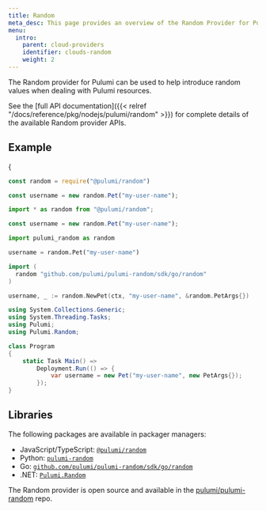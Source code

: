 ```yaml
---
title: Random
meta_desc: This page provides an overview of the Random Provider for Pulumi.
menu:
  intro:
    parent: cloud-providers
    identifier: clouds-random
    weight: 2
---
```


The Random provider for Pulumi can be used to help introduce random values when dealing with Pulumi resources.

See the [full API documentation]({{< relref "/docs/reference/pkg/nodejs/pulumi/random" >}}) for complete details of the available Random provider APIs.

## Example

{



```javascript
const random = require("@pulumi/random")

const username = new random.Pet("my-user-name");
```




```typescript
import * as random from "@pulumi/random";

const username = new random.Pet("my-user-name");
```




```python
import pulumi_random as random

username = random.Pet("my-user-name")
```




```go
import (
  random "github.com/pulumi/pulumi-random/sdk/go/random"
)

username, _ := random.NewPet(ctx, "my-user-name", &random.PetArgs{})
```




```csharp
using System.Collections.Generic;
using System.Threading.Tasks;
using Pulumi;
using Pulumi.Random;

class Program
{
    static Task Main() =>
        Deployment.Run(() => {
            var username = new Pet("my-user-name", new PetArgs{});
        });
}
```





## Libraries

The following packages are available in packager managers:

* JavaScript/TypeScript: [`@pulumi/random`](https://www.npmjs.com/package/@pulumi/random)
* Python: [`pulumi-random`](https://pypi.org/project/pulumi-random/)
* Go: [`github.com/pulumi/pulumi-random/sdk/go/random`](https://github.com/pulumi/pulumi-random)
* .NET: [`Pulumi.Random`](https://www.nuget.org/packages/Pulumi.Random)

The Random provider is open source and available in the [pulumi/pulumi-random](https://github.com/pulumi/pulumi-random) repo.
